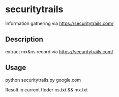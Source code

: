 # securitytrails
Information gathering via https://securitytrails.com/

## Description
extract mx&ns record via https://securitytrails.com/

## Usage
python securitytrails.py google.com

Result in current floder ns.txt && mx.txt

